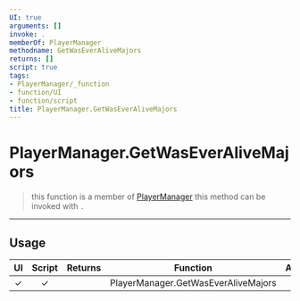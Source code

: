 ```yaml
---
UI: true
arguments: []
invoke: .
memberOf: PlayerManager
methodname: GetWasEverAliveMajors
returns: []
script: true
tags:
- PlayerManager/_function
- function/UI
- function/script
title: PlayerManager.GetWasEverAliveMajors
---
```

# PlayerManager.GetWasEverAliveMajors
> this function is a member of [PlayerManager](civ-6/lua/PlayerManager.md)
> this method can be invoked with `.`
-----
## Usage
|  UI | Script | Returns | Function | Arguments |
|:---:|:------:|-------:|:--------:|:---------|
|✓|✓||PlayerManager.GetWasEverAliveMajors||
